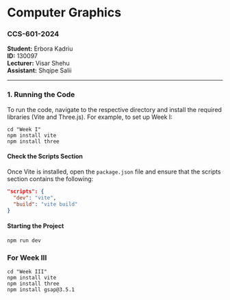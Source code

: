# **Computer Graphics**

### CCS-601-2024

**Student:** Erbora Kadriu  
**ID:** 130097  
**Lecturer:** Visar Shehu  
**Assistant:** Shqipe Salii

---

### 1. **Running the Code**

To run the code, navigate to the respective directory and install the required libraries (Vite and Three.js). For example, to set up Week I:

```
cd "Week I"
npm install vite
npm install three
```

#### **Check the Scripts Section**

Once Vite is installed, open the `package.json` file and ensure that the scripts section contains the following:

```json
"scripts": {
  "dev": "vite",
  "build": "vite build"
}
```

#### **Starting the Project**

```
npm run dev
```

### **For Week III**

```
cd "Week III"
npm install vite
npm install three
npm install gsap@3.5.1
```
